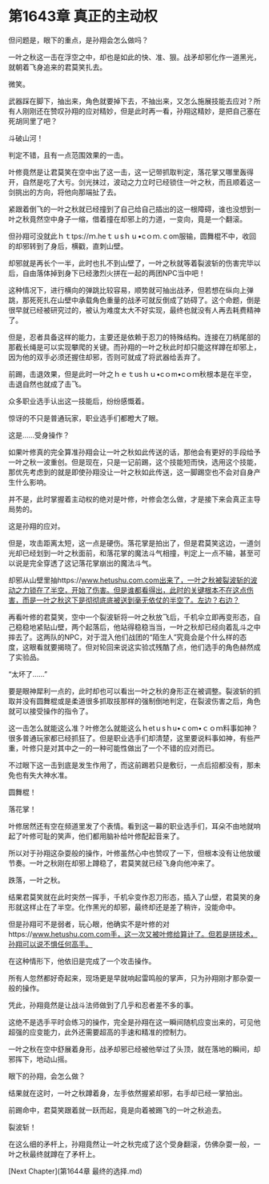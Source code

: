 # 第1643章 真正的主动权

但问题是，眼下的重点，是孙翔会怎么做吗？

一叶之秋这一击在浮空之中，却也是如此的快、准、狠。战矛却邪化作一道黑光，就朝着飞身追来的君莫笑扎去。

微笑。

武器踩在脚下，抽出来，角色就要掉下去，不抽出来，又怎么施展技能去应对？所有人刚刚还在赞叹孙翔的应对精妙，但是此时再一看，孙翔这精妙，是把自己塞在死胡同里了吧？

斗破山河！

判定不错，且有一点范围效果的一击。

叶修竟然是让君莫笑在空中出了这一击，这一记带抓取判定，落花掌又哪里轰得开，自然是吃了大亏。剑光抹过，波动之力立时已经锁住一叶之秋，而且顺着这一剑挑出的方向，将他向那端扯了去。

紧跟着倒飞的一叶之秋就已经撞到了自己给自己插出的这一根障碍，谁也没想到一叶之秋竟然空中身子一缩，借着撞在却邪上的力道，一变向，竟是一个翻滚。

但孙翔可没就此ｈｔtps://ｍ.heｔｕsｈｕ•cｏｍ.ｃom服输，圆舞棍不中，收回的却邪转到了身后，横戳，直刺山壁。

却邪就是再长个一半，此时也扎不到山壁了，一叶之秋就等着裂波斩的伤害完毕以后，自由落体掉到身下已经激烈火拼在一起的两团NPC当中吧！

这种情况下，进行横向的弹跳比较容易，顺势就可抽出战矛，但若想在纵向上弹跳，那死死扎在山壁中承载角色重量的战矛可就反倒成了妨碍了。这个命题，倒是很早就已经被研究过的，被认为难度太大不好实现，最终也就没有人再去耗费精神了。

但是，忍者具备这样的能力，主要还是依赖于忍刀的特殊结构。连接在刀柄尾部的那截长绳是可以实现攀爬的关键。而孙翔的一叶之秋此时却只能这样蹲在却邪上，因为他的双手必须还握住却邪，否则可就成了将武器给丢弃了。

前踢，击退效果，但是此时一叶之ｈｅｔusｈｕ•cｏm•cｏｍ秋根本是在半空，击退自然也就成了击飞。

众多职业选手认出这一技能后，纷纷感慨着。

惊讶的不只是普通玩家，职业选手们都瞪大了眼。

这是……受身操作？

如果叶修真的完全算准孙翔会让一叶之秋如此传送的话，那他会有更好的手段给予一叶之秋一波重创。但是现在，只是一记前踢，这个技能短而快，选用这个技能，那优先考虑到的就是即使孙翔没让一叶之秋如此传送，这一脚踢空也不会对自身产生什么影响。

并不是，此时掌握着主动权的绝对是叶修，叶修会怎么做，才是接下来会真正主导局势的。

这是孙翔的应对。

但是，攻击距离太短，这一点是硬伤。落花掌是拍出了，但是君莫笑这边，一道剑光却已经划到一叶之秋面前，和落花掌的魔法斗气相撞，判定上一点不输，甚至可以说是完全穿透了这记落花掌崩出的魔法斗气。

却邪从山壁里抽https://www.hetushu.com.com出来了，一叶之秋被裂波斩的波动之力锁在了半空，开始了伤害。但是谁都看得出，此时的关键根本不在这点伤害，而是一叶之秋这下是彻彻底底被送到毫无依仗的半空了。左边？右边？

再看叶修的君莫笑，空中一个裂波斩将一叶之秋放飞后，千机伞立即再变形态，自己稳稳地紧贴山壁，两个起落后，他站得稳稳当当，一叶之秋却已经向着乱斗之中摔去了。这两队的NPC，对于混入他们战团的“陌生人”究竟会是个什么样的态度，这眼看就要揭晓了。但对轮回来说这实验忒残酷了点，他们选手的角色赫然成了实验品。

“太坏了……”

要是眼神犀利一点的，此时却也可以看出一叶之秋的身形正在被调整。裂波斩的抓取并没有圆舞棍或是柔道很多抓取技那样的强制倒地判定，在裂波伤害之后，角色就可以接受操作的指令了。

这一击怎么就能这么准？叶修怎么就能这么ｈetｕsｈu•ｃom•ｃｏｍ料事如神？很多普通玩家都已经抓狂了。但是职业选手们却清楚，这里要说料事如神，有些严重，叶修只是对其中之一的一种可能性做出了一个不错的应对而已。

不过眼下这一击到底是发生作用了，而这前踢若只是敷衍，一点后招都没有，那未免也有失大神水准。

圆舞棍！

落花掌！

叶修居然还有空在频道里发了个表情。看到这一幕的职业选手们，耳朵不由地就响起了叶修可耻的笑声，他们都用脑补给叶修配起音来了。

所以对于孙翔这杂耍般的操作，叶修虽然心中也赞叹了一下，但根本没有让他放缓节奏。一叶之秋刚在却邪上蹲稳了，君莫笑就已经飞身向他冲来了。

跌落，一叶之秋。

结果君莫笑就在此时突然一挥手，千机伞变作忍刀形态，插入了山壁，君莫笑的身形就这样止在了半空。化作黑光的却邪，最终却还是差了稍许，没能命中。

但是孙翔可不是弱者，玩心眼，他确实不是叶修的对https://www.hetushu.com.com手，这一次又被叶修给算计了。但若是拼技术，孙翔可以说不惧任何高手。

在这种情形下，他依旧是完成了一个攻击操作。

所有人忽然都好奇起来，现场更是早就响起雷鸣般的掌声，只为孙翔刚才那杂耍一般的操作。

凭此，孙翔竟然是让战斗法师做到了几乎和忍者差不多的事。

这绝不是选手平时会练习的操作，完全是孙翔在这一瞬间随机应变出来的，可见他超强的应变能力，此外还需要超高的手速和精准的控制力。

一叶之秋在空中舒展着身形，战矛却邪已经被他举过了头顶，就在落地的瞬间，却邪挥下，地动山摇。

眼下的孙翔，会怎么做？

结果就在这时，一叶之秋蹲着身，左手依然握紧却邪，右手却已经一掌拍出。

前踢命中，君莫笑跟着就一跃而起，竟是向着被踢飞的一叶之秋追去。

裂波斩！

在这么细的矛杆上，孙翔竟然让一叶之秋完成了这个受身翻滚，仿佛杂耍一般，一叶之秋最终就蹲在了矛杆上。



[Next Chapter](第1644章 最终的选择.md)